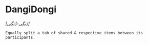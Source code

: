 DangiDongi
======

*[دَنگی-دُنگی]*

    Equally split a tab of shared & respective items between its participants.

